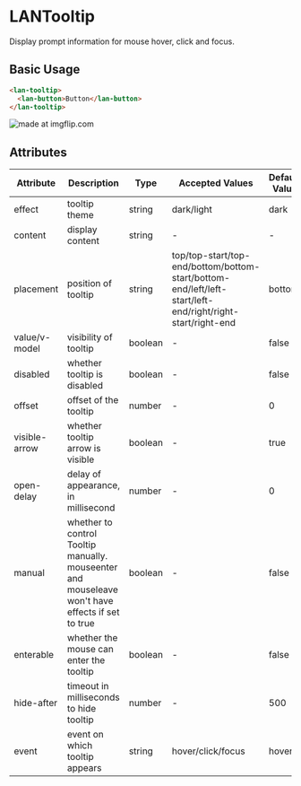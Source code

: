 # LANTooltip

Display prompt information for mouse hover, click and focus.

## Basic Usage

```html
<lan-tooltip>
  <lan-button>Button</lan-button>
</lan-tooltip>
```

<img src="https://i.imgflip.com/32hj07.gif" title="made at imgflip.com"/>

## Attributes

| Attribute     | Description                                                                                      | Type    | Accepted Values                                                                                           | Default Value |
| ------------- | ------------------------------------------------------------------------------------------------ | ------- | --------------------------------------------------------------------------------------------------------- | ------------- |
| effect        | tooltip theme                                                                                    | string  | dark/light                                                                                                | dark          |
| content       | display content                                                                                  | string  | -                                                                                                         | -             |
| placement     | position of tooltip                                                                              | string  | top/top-start/top-end/bottom/bottom-start/bottom-end/left/left-start/left-end/right/right-start/right-end | bottom        |
| value/v-model | visibility of tooltip                                                                            | boolean | -                                                                                                         | false         |
| disabled      | whether tooltip is disabled                                                                      | boolean | -                                                                                                         | false         |
| offset        | offset of the tooltip                                                                            | number  | -                                                                                                         | 0             |
| visible-arrow | whether tooltip arrow is visible                                                                 | boolean | -                                                                                                         | true          |
| open-delay    | delay of appearance, in millisecond                                                              | number  | -                                                                                                         | 0             |
| manual        | whether to control Tooltip manually. mouseenter and mouseleave won't have effects if set to true | boolean | -                                                                                                         | false         |
| enterable     | whether the mouse can enter the tooltip                                                          | boolean | -                                                                                                         | false         |
| hide-after    | timeout in milliseconds to hide tooltip                                                          | number  | -                                                                                                         | 500           |
| event         | event on which tooltip appears                                                                   | string  | hover/click/focus                                                                                         | hover         |
